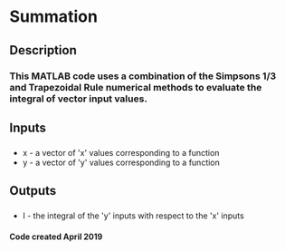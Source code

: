 # Summation
## Description
### This MATLAB code uses a combination of the Simpsons 1/3 and Trapezoidal Rule numerical methods to evaluate the integral of vector input values.
## Inputs
### 
- x - a vector of 'x' values corresponding to a function
- y - a vector of 'y' values corresponding to a function
## Outputs
### 
- I - the integral of the 'y' inputs with respect to the 'x' inputs
#### Code created April 2019
